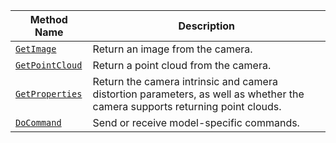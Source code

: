 Method Name | Description
----------- | -----------
[`GetImage`](/components/camera/#getimage) | Return an image from the camera.
[`GetPointCloud`](/components/camera/#getpointcloud) | Return a point cloud from the camera.
[`GetProperties`](/components/camera/#getproperties) | Return the camera intrinsic and camera distortion parameters, as well as whether the camera supports returning point clouds.
[`DoCommand`](/components/camera/#docommand) | Send or receive model-specific commands.
